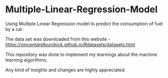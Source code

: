 # Multiple-Linear-Regression-Model
Using Multiple Linear Regression model to predict the consumption of fuel by a car.

The data set was downloaded from this website - https://vincentarelbundock.github.io/Rdatasets/datasets.html

This repository was done to implement my learnings about the machine learning algorithms.

Any kind of insights and changes are highly appreciated.
